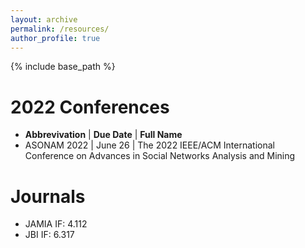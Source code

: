 ```yaml
---
layout: archive
permalink: /resources/
author_profile: true
---
```


{% include base_path %}

2022 Conferences 
======
* __Abbrevivation__ | __Due Date__ | __Full Name__
* ASONAM 2022 | June 26 | The 2022 IEEE/ACM International Conference on Advances in Social Networks Analysis and Mining


Journals
======
* JAMIA IF: 4.112
* JBI IF: 6.317
